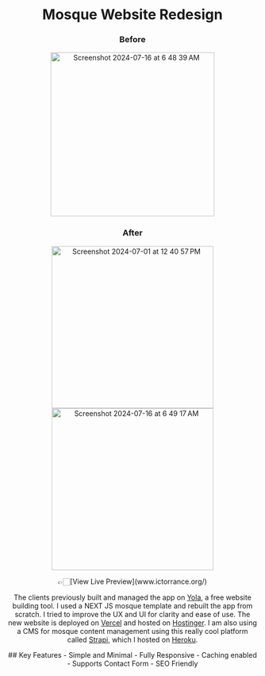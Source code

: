 <h1 align=center>Mosque Website Redesign</h1> 

<h3 align=center>Before</h3>
<p align=center>
<img width="330" alt="Screenshot 2024-07-16 at 6 48 39 AM" src="https://github.com/user-attachments/assets/aa4a1710-84cb-4d3d-a049-7f203e8c14b9">


<h3 align=center>After</h3>
<p align=center>
<img width="326" alt="Screenshot 2024-07-01 at 12 40 57 PM" src="https://github.com/Abiddy/ictorrance/assets/77697776/e40315b4-86ce-4726-9aa5-cfd5fb24d25d">
<img width="326" alt="Screenshot 2024-07-16 at 6 49 17 AM" src="https://github.com/user-attachments/assets/3e0a2751-6852-46f2-b712-67fd2057b960">


<p align=center>
👉🏻[View Live Preview](www.ictorrance.org/)

<p align=center>The clients previously built and managed the app on <a href="https://www.yola.com/">Yola</a>, a free website building tool. I used a NEXT JS mosque template and rebuilt the app from scratch. I tried to improve the UX and UI for clarity and ease of use. The new website is deployed on <a href="https://vercel.com/">Vercel</a> and hosted on <a href="https://www.hostinger.com/">Hostinger</a>. I am also using a CMS for mosque content management using this really cool platform called <a href="https://strapi.io/">Strapi</a>, which I hosted on <a href="https://www.heroku.com/">Heroku</a>. </p>


<p align=center>
## Key Features
- Simple and Minimal
- Fully Responsive
- Caching enabled
- Supports Contact Form
- SEO Friendly
<!-- installation -->


